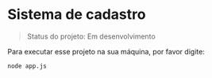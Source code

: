 # Sistema de cadastro

> Status do projeto: Em desenvolvimento

Para executar esse projeto na sua máquina, por favor digite:

```
node app.js
```
